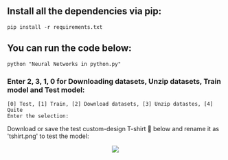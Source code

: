 ## Install all the dependencies via pip:
```
pip install -r requirements.txt
```

## You can run the code below:
```
python "Neural Networks in python.py"
```

### Enter 2, 3, 1, 0 for Downloading datasets, Unzip datasets, Train model and Test model:

```
[0] Test, [1] Train, [2] Download datasets, [3] Unzip datastes, [4] Quite
Enter the selection: 
```

Download or save the test custom-design T-shirt 👚 below and rename it as 'tshirt.png' to test the model:

<p align="center">
<img src="https://github.com/vividblueprint/Neural_Networks-from-Scratch/assets/78911344/6fdfb097-9b9d-49a7-97c5-5ef2e0e54e2b">
</p>
